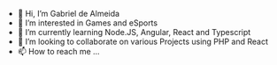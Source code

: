 - 👋 Hi, I’m Gabriel de Almeida 
- 👀 I’m interested in Games and eSports
- 🌱 I’m currently learning Node.JS, Angular, React and Typescript
- 💞️ I’m looking to collaborate on various Projects using PHP and React
- 📫 How to reach me ...

<!---
Gabr13dev/Gabr13dev is a ✨ special ✨ repository because its `README.md` (this file) appears on your GitHub profile.
You can click the Preview link to take a look at your changes.
--->

